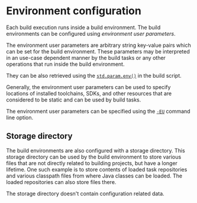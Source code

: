# Environment configuration

Each build execution runs inside a build environment. The build environments can be configured using *environment user parameters*.

The environment user parameters are arbitrary string key-value pairs which can be set for the build environment. These parameters may be interpreted in an use-case dependent manner by the build tasks or any other operations that run inside the build environment.

They can be also retrieved using the [`std.param.env()`](root:/saker.standard/taskdoc/std.param.env.html) in the build script.

Generally, the environment user parameters can be used to specify locations of installed toolchains, SDKs, and other resources that are considered to be static and can be used by build tasks.

The environment user parameters can be specified using the [`-EU`](/doc/guide/cmdlineref/build.md#-eu) command line option.

## Storage directory

The build environments are also configured with a storage directory. This storage directory can be used by the build environment to store various files that are not directly related to building projects, but have a longer lifetime. One such example is to store contents of loaded task repositories and various classpath files from where Java classes can be loaded. The loaded repositories can also store files there.

The storage directory doesn't contain configuration related data.
